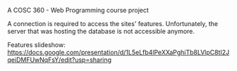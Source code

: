 A COSC 360 - Web Programming course project

A connection is required to access the sites' features.
Unfortunately, the server that was hosting the database is not accessible anymore. 

Features slideshow: 
https://docs.google.com/presentation/d/1L5eLfb4lPeXXaPghiTb8LVlpC8tI2JqeiDMFUwNqFsY/edit?usp=sharing

